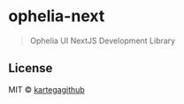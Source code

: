 # ophelia-next

> Ophelia UI NextJS Development Library

## License

MIT © [kartegagithub](https://github.com/kartegagithub)
